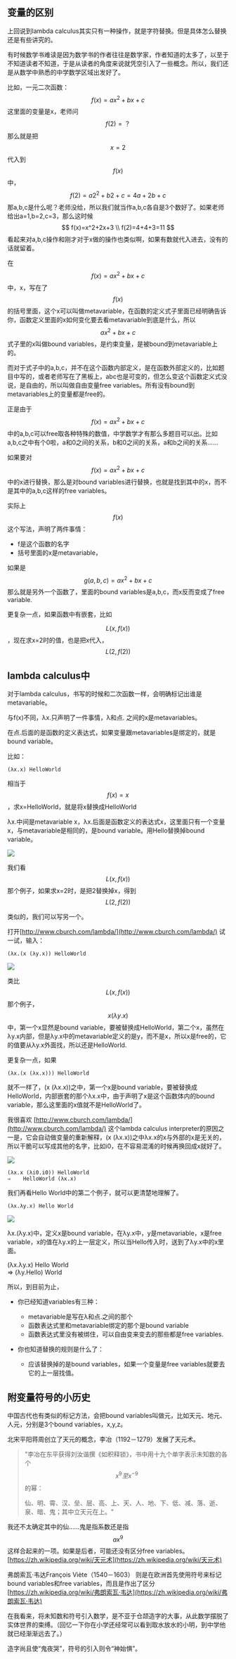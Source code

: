 <!--
.. title: 面向眼科医生的λ演算入门教程(3)
.. slug: mian-xiang-yan-ke-yi-sheng-de-lyan-suan-ru-men-jiao-cheng-3
.. date: 2017-12-19 00:32:16 UTC+08:00
.. tags: lambda, 教程, 现代眼科医生知识扩展包
.. category: tutorial
.. link:
.. description:
.. type: text
-->

## 变量的区别

上回说到lambda calculus其实只有一种操作，就是字符替换。但是具体怎么替换还是有些讲究的。

有时候数学书难读是因为数学书的作者往往是数学家，作者知道的太多了，以至于不知道读者不知道，于是从读者的角度来说就凭空引入了一些概念。所以，我们还是从数学中熟悉的中学数学区域出发好了。
<!-- TEASER_END -->

比如，一元二次函数：
$$
f(x)=ax^2+bx+c
$$
这里面的变量是x，老师问$$f(2)=？$$那么就是把$$x=2$$代入到$$f(x)$$中，
$$
f(2)=a 2^2+b 2+c=4a+2b+c
$$
那a,b,c是什么呢？老师没给，所以我们就当作a,b,c各自是3个数好了。如果老师给出a=1,b=2,c=3，那么这时候
$$
f(x)=x^2+2x+3
\\
f(2)=4+4+3=11
$$
看起来对a,b,c操作和刚才对于x做的操作也类似啊，如果有数就代入进去，没有的话就留着。

在$$ f(x)=ax^2+bx+c $$中，x，写在了$$ f(x)$$ 的括号里面，这个x可以叫做metavariable，在函数的定义式子里面已经明确告诉你，函数定义里面的x如何变化要去看metavariable到底是什么，所以$$ ax^2+bx+c $$式子里的x叫做bound variables，是约束变量，是被bound到metavariable上的。

而对于式子中的a,b,c，并不在这个函数内部定义，是在函数外部定义的，比如题目中写的，或者老师写在了黑板上，abc也是可变的，但怎么变这个函数定义式没说，是自由的，所以叫做自由变量free variables。所有没有bound到metavariables上的变量都是free的。

正是由于$$ f(x)=ax^2+bx+c $$中的a,b,c可以free取各种特殊的数值，中学数学才有那么多题目可以出。比如a,b,c之中有个0啦，a和0之间的关系，b和0之间的关系，a和b之间的关系……

如果要对$$ f(x)=ax^2+bx+c$$ 中的x进行替换，那么是对bound variables进行替换，也就是找到其中的x，而不是其中的a,b,c这样的free variables。

实际上$$f(x)$$这个写法，声明了两件事情：

* f是这个函数的名字
* 括号里面的x是metavariable，

如果是$$g(a,b,c)=ax^2+bx+c$$那么就是另外一个函数了，里面的bound variables是a,b,c，而x反而变成了free variable.

更复杂一点，如果函数中有嵌套，比如  

$$L(x, f(x))$$，现在求x=2时的值，也是把x代入，$$L(2, f(2))$$

## lambda calculus中

对于lambda calculus，书写的时候和二次函数一样，会明确标记出谁是metavariable。  

与f\(x\)不同，λx.只声明了一件事情，λ和点. 之间的x是metavariables。  

在点.后面的是函数的定义表达式，如果变量跟metavariables是绑定的，就是bound variable。

比如：  
```
(λx.x) HelloWorld  
```
相当于$$f(x)=x$$，求x=HelloWorld，就是将x替换成HelloWorld  

λx.中间是metavariable x，λx.后面是函数定义的表达式x，这里面只有一个变量x，与metavariable是相同的，是bound variable。用Hello替换掉bound variable。  

![](/images/lambda/2.png)

我们看$$L(x, f(x))$$那个例子，如果求x=2时，是把2替换掉x，得到$$L(2, f(2))$$  

类似的，我们可以写另一个。  

打开[http://www.cburch.com/lambda/](http://www.cburch.com/lambda/) 试一试，输入：  

```
(λx.(x (λy.x)) HelloWorld  
```
![](/images/lambda/8.png)

类比$$L(x, f(x))$$那个例子，$$x (λy.x)$$中，第一个x显然是bound variable，要被替换成HelloWorld，第二个x，虽然在λy.x内部，但是λy.x中的metavariable定义的是y，而不是x，所以x是free的，它的值要从λy.x外面找，所以还是HelloWorld.

更复杂一点，如果  
```
(λx.(x (λx.x))) HelloWorld  
```
就不一样了，\(x \(λx.x\)\)之中，第一个x是bound variable，要被替换成HelloWorld，内部嵌套的那个λx.x中，由于声明了x是这个函数体内的bound variable，那么这里面的x值就不是HelloWorld了。

我很喜欢 [http://www.cburch.com/lambda/](http://www.cburch.com/lambda/) 这个lambda calculus interpreter的原因之一是，它会自动做变量的重新解释，\(x \(λx.x\)\)之中λx.x的x与外部的x是无关的，所以干脆可以写成其他的名字，比如i0，在不容易混淆的时候再换回成x就好了。  

![](/images/lambda/9.png)  

```
(λx.x (λi0.i0)) HelloWorld  
⇒    HelloWorld (λx.x)
```
我们再看Hello World中的第二个例子，就可以更清楚地理解了。  
```
(λx.λy.x) Hello World  
```
![](/images/lambda/3.png)  

λx.\(λy.x\)中，定义x是bound variable，在λy.x中，y是metavariable，x是free variable，x的值在λy.x的上一层定义，所以当Hello传入时，送到了λy.x中的x里面。  

\(λx.λy.x\) Hello World  
⇒    \(λy.Hello\) World

所以，到目前为止，

* 你已经知道variables有三种：

  * metavariable是写在λ和点.之间的那个
  * 函数表达式里和metavariable绑定的那个是bound variable
  * 函数表达式里没有被绑住，可以自由变来变去的那些都是free variables.

* 你也知道替换的规则是什么了：

  * 应该替换掉的是bound variables，如果一个变量是free variables就要去它的上一层找值。

## 附变量符号的小历史

中国古代也有类似的标记方法，会把bound variables叫做元，比如天元、地元、人元，分别是3个bound variables，x,y,z。  

北宋平阳蒋周创立了天元的概念，李冶（1192－1279）发展了天元术。  

> "李冶在东平获得刘汝谐撰《如积释锁》，书中用十九个单字表示未知数的各个 $$ x^9至 x^{-9} $$的幂：  
>
> 仙、明、霄、汉、垒、层、高、上、天、人、地、下、低、减、落、逝、泉、暗、鬼；其中立天元在上。"  

我还不太确定其中的仙……鬼是指系数还是指$$ax^9$$这样合起来的一项。如果是后者，可能还没有区分free variables。  [https://zh.wikipedia.org/wiki/天元术](https://zh.wikipedia.org/wiki/天元术)

弗朗索瓦·韦达François Viète（1540－1603） 则是在欧洲首先使用符号来标记bound variables和free variables，而且是作出了区分  [https://zh.wikipedia.org/wiki/弗朗索瓦·韦达](https://zh.wikipedia.org/wiki/弗朗索瓦·韦达)

在我看来，将未知数和符号引入数学，是不亚于仓颉造字的大事，从此数学摆脱了实体世界的束缚。（回忆一下你在小学还经常可以看到取水放水的小明，到中学他就已经渐渐远去了。）

造字尚且使“鬼夜哭”，符号的引入则令“神始惧”。
